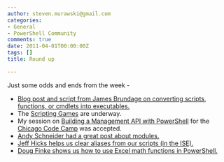 ```yaml
---
author: steven.murawski@gmail.com
categories:
- General
- PowerShell Community
comments: true
date: 2011-04-01T00:00:00Z
tags: []
title: Round up

---
```


Just some odds and ends from the week -



*   <a href="http://blog.start-automating.com/post/2011/04/07/Write-Program.aspx" target="_blank">Blog post and script from James Brundage on converting scripts, functions, or cmdlets into executables.</a>
*   The <a href="http://bit.ly/2011sgall" target="_blank">Scripting Games</a> are underway.
*   My session on <a href="http://chicagocodecamp.com/sessions/8" target="_blank">Building a Management API with PowerShell</a> for the <a href="http://chicagocodecamp.com/" target="_blank">Chicago Code Camp</a> was accepted.
*   <a href="http://get-powershell.com/post/2011/04/04/How-to-Package-and-Distribute-PowerShell-Cmdlets-Functions-and-Scripts.aspx" target="_blank">Andy Schneider had a great post about modules.</a>
*   <a href="http://jdhitsolutions.com/blog/2011/04/powershell-ise-convert-all-aliases/" target="_blank">Jeff Hicks helps us clear aliases from our scripts (in the ISE).</a>
*   <a href="http://www.dougfinke.com/blog/index.php/2011/04/05/calling-excel-math-functions-from-powershell/" target="_blank">Doug Finke shows us how to use Excel math functions in PowerShell.</a>
